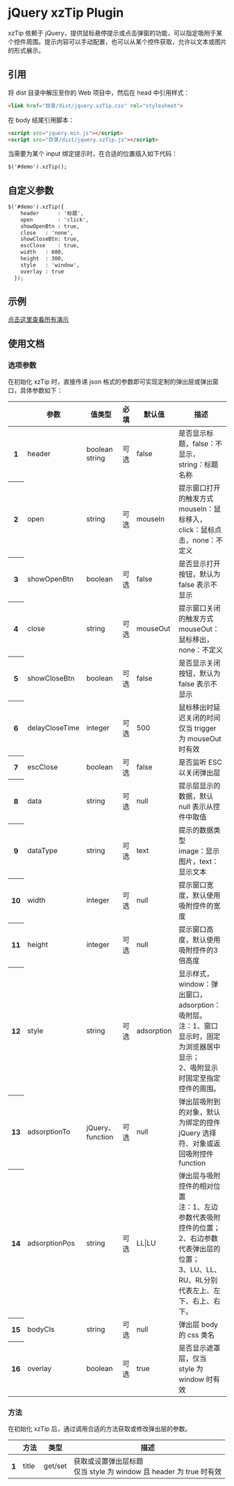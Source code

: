 ﻿# jQuery xzTip Plugin

xzTip 依赖于 jQuery，提供鼠标悬停提示或点击弹窗的功能，可以指定吸附于某个控件周围。提示内容可以手动配置，也可以从某个控件获取，允许以文本或图片的形式展示。

## 引用
将 dist 目录中解压至你的 Web 项目中，然后在 head 中引用样式：
```html
<link href="目录/dist/jquery.xzTip.css" rel="stylesheet">
```
在 body 结尾引用脚本：
```html
<script src="jquery.min.js"></script>
<script src="目录/dist/jquery.xzTip.js"></script>
```
当需要为某个 input 绑定提示时，在合适的位置插入如下代码：
```html
$('#demo').xzTip();
```

## 自定义参数
```html
$('#demo').xzTip({
    header      : '标题',
    open        : 'click',
    showOpenBtn : true,
    close	: 'none',
    showCloseBtn: true,
    escClose	: true,
    width	: 600,
    height	: 300,
    style	: 'window',
    overlay	: true
  });
```

## 示例
<a href="https://calvin1912.github.io/xzTip/index.html" target="_blank">点击这里查看所有演示</a>

## 使用文档
### 选项参数
在初始化 xzTip 时，直接传递 json 格式的参数即可实现定制的弹出层或弹出窗口，具体参数如下：
<table class="table table-bordered table-striped">
  <thead>
    <tr>
      <th></th>
      <th>参数</th>
      <th>值类型</th>
      <th>必填</th>
      <th>默认值</th>
      <th>描述</th>
    </tr>
  </thead>
  <tbody>
    <tr>
      <th scope="row">1</th>
      <td>header</td>
      <td>boolean<br/>string</td>
      <td>可选</td>
      <td>false</td>
      <td>是否显示标题，false：不显示，string：标题名称</td>
    </tr>
    <tr>
      <th scope="row">2</th>
      <td>open</td>
      <td>string</td>
      <td>可选</td>
      <td>mouseIn</td>
      <td>提示窗口打开的触发方式<br/>mouseIn：鼠标移入，click：鼠标点击，none：不定义</td>
    </tr>
    <tr>
      <th scope="row">3</th>
      <td>showOpenBtn</td>
      <td>boolean</td>
      <td>可选</td>
      <td>false</td>
      <td>是否显示打开按钮，默认为 false 表示不显示</td>
    </tr>
    <tr>
      <th scope="row">4</th>
      <td>close</td>
      <td>string</td>
      <td>可选</td>
      <td>mouseOut</td>
      <td>提示窗口关闭的触发方式<br/>mouseOut：鼠标移出，none：不定义</td>
    </tr>
    <tr>
      <th scope="row">5</th>
      <td>showCloseBtn</td>
      <td>boolean</td>
      <td>可选</td>
      <td>false</td>
      <td>是否显示关闭按钮，默认为 false 表示不显示</td>
    </tr>
    <tr>
      <th scope="row">6</th>
      <td>delayCloseTime</td>
      <td>integer</td>
      <td>可选</td>
      <td>500</td>
      <td>鼠标移出时延迟关闭的时间<br/>仅当 trigger 为 mouseOut 时有效</td>
    </tr>
    <tr>
      <th scope="row">7</th>
      <td>escClose</td>
      <td>boolean</td>
      <td>可选</td>
      <td>false</td>
      <td>是否监听 ESC 以关闭弹出层</td>
    </tr>
    <tr>
      <th scope="row">8</th>
      <td>data</td>
      <td>string</td>
      <td>可选</td>
      <td>null</td>
      <td>提示层显示的数据，默认 null 表示从控件中取值</td>
    </tr>
    <tr>
      <th scope="row">9</th>
      <td>dataType</td>
      <td>string</td>
      <td>可选</td>
      <td>text</td>
      <td>提示的数据类型<br/>image：显示图片，text：显示文本</td>
    </tr>
    <tr>
      <th scope="row">10</th>
      <td>width</td>
      <td>integer</td>
      <td>可选</td>
      <td>null</td>
      <td>提示窗口宽度，默认使用吸附控件的宽度</td>
    </tr>
    <tr>
      <th scope="row">11</th>
      <td>height</td>
      <td>integer</td>
      <td>可选</td>
      <td>null</td>
      <td>提示窗口高度，默认使用吸附控件的3倍高度</td>
    </tr>
    <tr>
      <th scope="row">12</th>
      <td>style</td>
      <td>string</td>
      <td>可选</td>
      <td>adsorption</td>
      <td>显示样式，window：弹出窗口，adsorption：吸附层。<br/>注：1、窗口显示时，固定为浏览器居中显示；<br/>2、吸附显示时固定至指定控件的周围。</td>
    </tr>
    <tr>
      <th scope="row">13</th>
      <td>adsorptionTo</td>
      <td>jQuery、function</td>
      <td>可选</td>
      <td>null</td>
      <td>弹出层吸附到的对象，默认为绑定的控件<br/>jQuery 选择符、对象或返回吸附控件 function</td>
    </tr>
    <tr>
      <th scope="row">14</th>
      <td>adsorptionPos</td>
      <td>string</td>
      <td>可选</td>
      <td>LL|LU</td>
      <td>弹出层与吸附控件的相对位置<br/>注：1、左边参数代表吸附控件的位置；<br/>2、右边参数代表弹出层的位置；<br/>3、LU、LL、RU、RL分别代表左上、左下、右上、右下。</td>
    </tr>
    <tr>
      <th scope="row">15</th>
      <td>bodyCls</td>
      <td>string</td>
      <td>可选</td>
      <td>null</td>
      <td>弹出层 body 的 css 类名</td>
    </tr>
    <tr>
      <th scope="row">16</th>
      <td>overlay</td>
      <td>boolean</td>
      <td>可选</td>
      <td>true</td>
      <td>是否显示遮罩层，仅当 style 为 window 时有效</td>
    </tr>
  </tbody>
</table>

### 方法
在初始化 xzTip 后，通过调用合适的方法获取或修改弹出层的参数。
<table class="table table-bordered table-striped">
  <thead>
    <tr>
      <th></th>
      <th>方法</th>
      <th>类型</th>
      <th>描述</th>
    </tr>
  </thead>
  <tbody>
    <tr>
      <th scope="row">1</th>
      <td>title</td>
      <td>get/set</td>
      <td>获取或设置弹出层标题<br/>仅当 style 为 window 且 header 为 true 时有效</td>
    </tr>
  </tbody>
</table>
